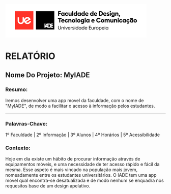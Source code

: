 ![Drag Racing](ue-iade-h75.png)    

# RELATÓRIO

## Nome Do Projeto: MyIADE

### Resumo:

Iremos desenvolver uma app movel da faculdade, com o nome de "MyIADE", de modo a facilitar o acesso à informação pelos estudantes.

* * *

### Palavras-Chave:

1º Faculdade  | 2º Informação | 3º Alunos | 4º Horários | 5º Acessibilidade

### Contexto:

Hoje em dia existe um hábito de procurar informação através de equipamentos móveis, e uma necessidade de ter acesso rápido e fácil da mesma. Esse aspeto é mais vincado na população mais jovem, nomeadamente entre os estudantes universitários. 
O IADE tem uma app movel qual encontra-se desatualizada e de modo nenhum se enquadra nos requesitos base de um design apelativo.